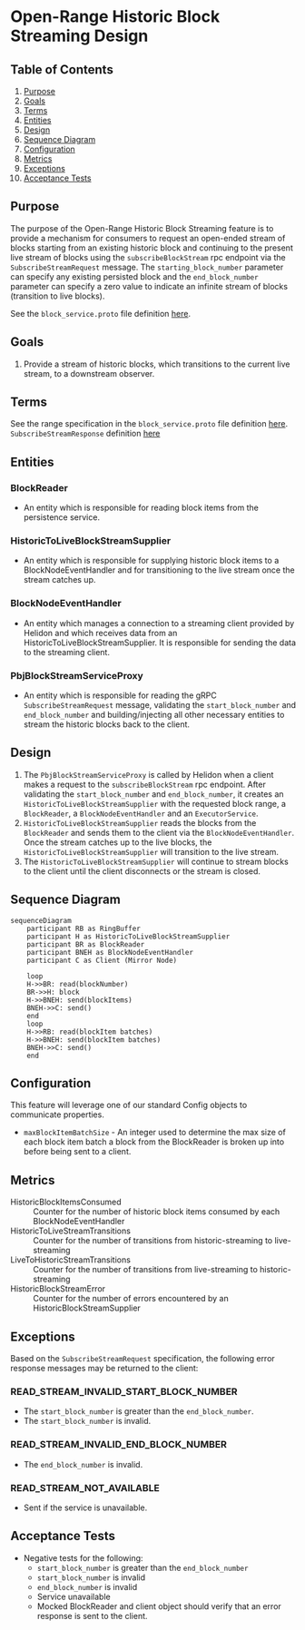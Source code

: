 # Open-Range Historic Block Streaming Design

## Table of Contents

1. [Purpose](#purpose)
2. [Goals](#goals)
3. [Terms](#terms)
4. [Entities](#entities)
5. [Design](#design)
6. [Sequence Diagram](#sequence-diagram)
7. [Configuration](#configuration)
8. [Metrics](#metrics)
9. [Exceptions](#exceptions)
10. [Acceptance Tests](#acceptance-tests)

## Purpose

The purpose of the Open-Range Historic Block Streaming feature is to provide a mechanism for
consumers to request an open-ended stream of blocks starting from an existing historic
block and continuing to the present live stream of blocks using the `subscribeBlockStream` rpc
endpoint via the `SubscribeStreamRequest` message. The `starting_block_number` parameter can specify
any existing persisted block and the `end_block_number` parameter can specify a zero value to indicate
an infinite stream of blocks (transition to live blocks).

See the `block_service.proto` file definition [here](https://github.com/hashgraph/hedera-protobufs/blob/c0ca3524f2e80e5d5e545e36fcb5d23d64c31fb5/block/block_service.proto#L531-L562).

## Goals

1. Provide a stream of historic blocks, which transitions to the current live stream, to a
   downstream observer.

## Terms

See the range specification in the  `block_service.proto` file definition [here](https://github.com/hashgraph/hedera-protobufs/blob/c0ca3524f2e80e5d5e545e36fcb5d23d64c31fb5/block/block_service.proto#L531-L562).
`SubscribeStreamResponse` definition [here](https://github.com/hashgraph/hedera-protobufs/blob/c0ca3524f2e80e5d5e545e36fcb5d23d64c31fb5/block/block_service.proto#L582-L622)

## Entities

### BlockReader

- An entity which is responsible for reading block items from the persistence service.

### HistoricToLiveBlockStreamSupplier

- An entity which is responsible for supplying historic block items to a BlockNodeEventHandler and for
  transitioning to the live stream once the stream catches up.

### BlockNodeEventHandler

- An entity which manages a connection to a streaming client provided by Helidon and which receives data from an
  HistoricToLiveBlockStreamSupplier. It is responsible for sending the data to the streaming client.

### PbjBlockStreamServiceProxy

- An entity which is responsible for reading the gRPC `SubscribeStreamRequest` message, validating the
  `start_block_number` and `end_block_number` and building/injecting all other necessary entities to
  stream the historic blocks back to the client.

## Design

1. The `PbjBlockStreamServiceProxy` is called by Helidon when a client makes a request to the `subscribeBlockStream` rpc
   endpoint. After validating the `start_block_number` and `end_block_number`, it creates an
   `HistoricToLiveBlockStreamSupplier` with the requested block range, a `BlockReader`, a `BlockNodeEventHandler` and
   an `ExecutorService`.
2. `HistoricToLiveBlockStreamSupplier` reads the blocks from the `BlockReader` and sends them to the client via the
   `BlockNodeEventHandler`. Once the stream catches up to the live blocks, the `HistoricToLiveBlockStreamSupplier`
   will transition to the live stream.
3. The `HistoricToLiveBlockStreamSupplier` will continue to stream blocks to the client until the client disconnects
   or the stream is closed.

## Sequence Diagram

```mermaid
sequenceDiagram
    participant RB as RingBuffer
    participant H as HistoricToLiveBlockStreamSupplier
    participant BR as BlockReader
    participant BNEH as BlockNodeEventHandler
    participant C as Client (Mirror Node)

    loop
    H->>BR: read(blockNumber)
    BR->>H: block
    H->>BNEH: send(blockItems)
    BNEH->>C: send()
    end
    loop
    H->>RB: read(blockItem batches)
    H->>BNEH: send(blockItem batches)
    BNEH->>C: send()
    end
```

## Configuration

This feature will leverage one of our standard Config objects to communicate properties.
- `maxBlockItemBatchSize` - An integer used to determine the max size of each block item batch a block from the BlockReader
is broken up into before being sent to a client.

## Metrics

<dl>
<dt>HistoricBlockItemsConsumed</dt><dd>Counter for the number of historic block items consumed by each BlockNodeEventHandler</dd>
<dt>HistoricToLiveStreamTransitions</dt><dd>Counter for the number of transitions from historic-streaming to live-streaming</dd>
<dt>LiveToHistoricStreamTransitions</dt><dd>Counter for the number of transitions from live-streaming to historic-streaming</dd>
<dt>HistoricBlockStreamError</dt><dd>Counter for the number of errors encountered by an HistoricBlockStreamSupplier</dd>
</dl>

## Exceptions

Based on the `SubscribeStreamRequest` specification, the following error response messages may be returned to the client:

### READ_STREAM_INVALID_START_BLOCK_NUMBER

- The `start_block_number` is greater than the `end_block_number`.
- The `start_block_number` is invalid.

### READ_STREAM_INVALID_END_BLOCK_NUMBER

- The `end_block_number` is invalid.

### READ_STREAM_NOT_AVAILABLE

- Sent if the service is unavailable.

## Acceptance Tests

- Negative tests for the following:
  - `start_block_number` is greater than the `end_block_number`
  - `start_block_number` is invalid
  - `end_block_number` is invalid
  - Service unavailable
  - Mocked BlockReader and client object should verify that an error response is sent to the client.
